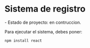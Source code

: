 <h1>Sistema de registro</h1> 
- Estado de proyecto: en contruccion.

Para ejecutar el sistema, debes poner:

```npm install react```
